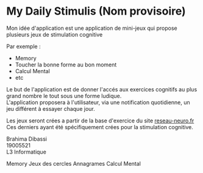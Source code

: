 # My Daily Stimulis (Nom provisoire)

Mon idée d'application est une application de mini-jeux qui propose plusieurs jeux de stimulation cognitive

Par exemple :
- Memory
- Toucher la bonne forme au bon moment
- Calcul Mental
- etc

Le but de l'application est de donner l'accés aux exercices cognitifs au plus grand nombre le tout sous une forme ludique.\
L'application proposera à l'utilisateur, via une notification quotidienne, un jeu différent à essayer chaque jour.

Les jeux seront crées a partir de la base d'exercice du site [reseau-neuro.fr](http://www.reseau-neuro.fr/Actualites/2020/Exercice-cognitif-du-mois#)\
Ces derniers ayant été spécifiquement crées pour la stimulation cognitive.

Brahima Dibassi\
19005521\
L3 Informatique


Memory
Jeux des cercles
Annagrames
Calcul Mental
